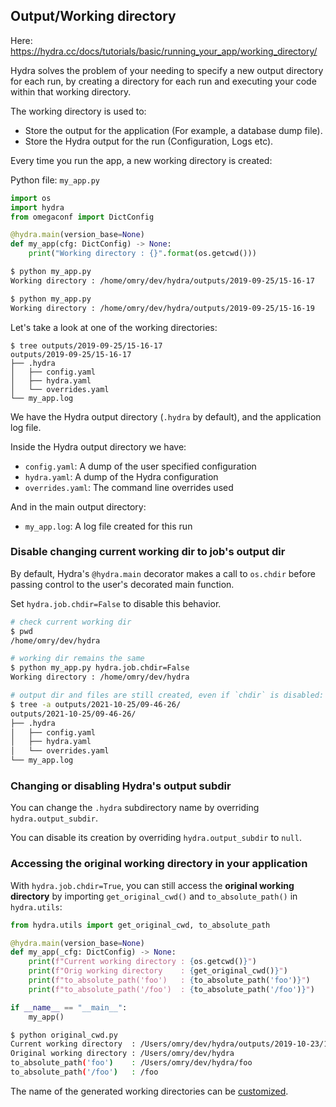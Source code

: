 ## Output/Working directory

Here: https://hydra.cc/docs/tutorials/basic/running_your_app/working_directory/

Hydra solves the problem of your needing to specify a new output directory for each run, by creating a directory for each run and executing your code within that working directory.

The working directory is used to:
* Store the output for the application (For example, a database dump file).
* Store the Hydra output for the run (Configuration, Logs etc).

Every time you run the app, a new working directory is created:

Python file: `my_app.py`
```python
import os
import hydra
from omegaconf import DictConfig

@hydra.main(version_base=None)
def my_app(cfg: DictConfig) -> None:
    print("Working directory : {}".format(os.getcwd()))
```

```sh
$ python my_app.py
Working directory : /home/omry/dev/hydra/outputs/2019-09-25/15-16-17

$ python my_app.py
Working directory : /home/omry/dev/hydra/outputs/2019-09-25/15-16-19
```

Let's take a look at one of the working directories:
```
$ tree outputs/2019-09-25/15-16-17
outputs/2019-09-25/15-16-17
├── .hydra
│   ├── config.yaml
│   ├── hydra.yaml
│   └── overrides.yaml
└── my_app.log
```

We have the Hydra output directory (`.hydra` by default), and the application log file.

Inside the Hydra output directory we have:
* `config.yaml`: A dump of the user specified configuration
* `hydra.yaml`: A dump of the Hydra configuration
* `overrides.yaml`: The command line overrides used

And in the main output directory:
* `my_app.log`: A log file created for this run



### Disable changing current working dir to job's output dir

By default, Hydra's `@hydra.main` decorator makes a call to `os.chdir` before passing control to the user's decorated main function.

Set `hydra.job.chdir=False` to disable this behavior.

```sh
# check current working dir
$ pwd  
/home/omry/dev/hydra

# working dir remains the same
$ python my_app.py hydra.job.chdir=False
Working directory : /home/omry/dev/hydra

# output dir and files are still created, even if `chdir` is disabled:
$ tree -a outputs/2021-10-25/09-46-26/
outputs/2021-10-25/09-46-26/
├── .hydra
│   ├── config.yaml
│   ├── hydra.yaml
│   └── overrides.yaml
└── my_app.log
```



### Changing or disabling Hydra's output subdir

You can change the `.hydra` subdirectory name by overriding `hydra.output_subdir`.

You can disable its creation by overriding `hydra.output_subdir` to `null`.



### Accessing the original working directory in your application

With `hydra.job.chdir=True`, you can still access the **original working directory** by importing `get_original_cwd()` and `to_absolute_path()` in `hydra.utils`:
```python
from hydra.utils import get_original_cwd, to_absolute_path

@hydra.main(version_base=None)
def my_app(_cfg: DictConfig) -> None:
    print(f"Current working directory : {os.getcwd()}")
    print(f"Orig working directory    : {get_original_cwd()}")
    print(f"to_absolute_path('foo')   : {to_absolute_path('foo')}")
    print(f"to_absolute_path('/foo')  : {to_absolute_path('/foo')}")

if __name__ == "__main__":
    my_app()
```

```sh
$ python original_cwd.py
Current working directory  : /Users/omry/dev/hydra/outputs/2019-10-23/10-53-03
Original working directory : /Users/omry/dev/hydra
to_absolute_path('foo')    : /Users/omry/dev/hydra/foo
to_absolute_path('/foo')   : /foo
```

The name of the generated working directories can be [customized](https://hydra.cc/docs/configure_hydra/workdir/).
